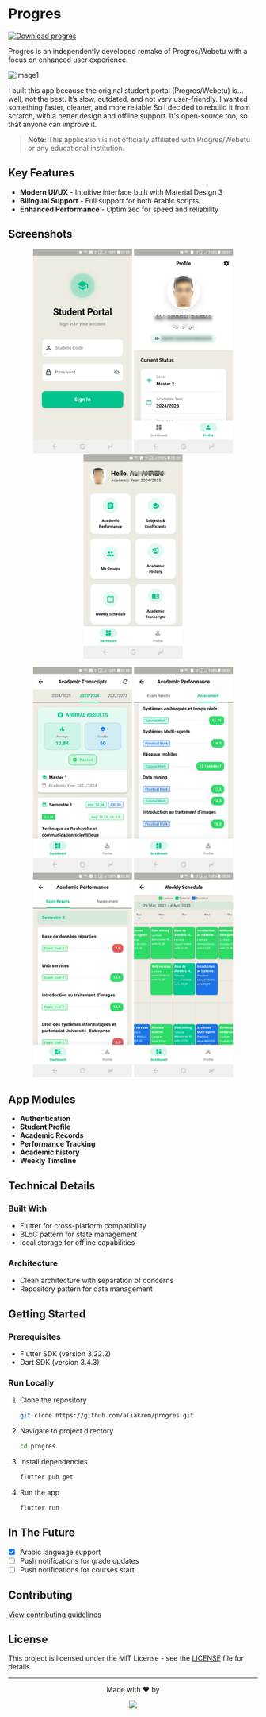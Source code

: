 # Progres

[<img src='https://stc.utdstc.com/img/mediakit/download-gio-big.png' alt='Download progres'>](https://progres.en.uptodown.com/android)

Progres is an independently developed remake of Progres/Webetu with a focus on enhanced user experience.



![image1](https://github.com/user-attachments/assets/b33a0fda-5827-45b1-a526-204b2f408c79)

I built this app because the original student portal (Progres/Webetu) is... well, not the best. It’s slow, outdated, and not very user-friendly. I wanted something faster, cleaner, and more reliable
So I decided to rebuild it from scratch, with a better design and offline support. It's open-source too, so that anyone can improve it.

> **Note:** This application is not officially affiliated with Progres/Webetu or any educational institution.

## Key Features

- **Modern UI/UX** - Intuitive interface built with Material Design 3
- **Bilingual Support** - Full support for both Arabic scripts
- **Enhanced Performance** - Optimized for speed and reliability

## Screenshots

<p align="center">
  <img src="screenshot/login.jpg" width="200" alt="Login Screen" />
  <img src="screenshot/profile.jpg" width="200" alt="Profile Screen" /> 
  <img src="screenshot/menu.jpg" width="200" alt="Menu Screen" />
</p>

<p align="center">
  <img src="screenshot/transcript.jpg" width="200" alt="Transcript Screen" />
  <img src="screenshot/assessment.jpg" width="200" alt="Assessment Screen" />
  <img src="screenshot/exams.jpg" width="200" alt="Exams Screen" />
  <img src="screenshot/timeline.jpg" width="200" alt="Timeline Screen" />
</p>

## App Modules

 - **Authentication**
 - **Student Profile**
 - **Academic Records**
 - **Performance Tracking**
 - **Academic history**
 - **Weekly Timeline**


## Technical Details

### Built With
- Flutter for cross-platform compatibility
- BLoC pattern for state management
- local storage for offline capabilities

### Architecture
- Clean architecture with separation of concerns
- Repository pattern for data management

## Getting Started

### Prerequisites
- Flutter SDK (version 3.22.2)
- Dart SDK (version 3.4.3) 

### Run Locally

1. Clone the repository
   ```bash
   git clone https://github.com/aliakrem/progres.git
   ```

2. Navigate to project directory
   ```bash
   cd progres
   ```
   
3. Install dependencies
   ```bash
   flutter pub get
   ```

4. Run the app
   ```bash
   flutter run
   ```

## In The Future  

- [x] Arabic language support
- [ ] Push notifications for grade updates
- [ ] Push notifications for courses start
   
## Contributing

[View contributing guidelines](https://github.com/AliAkrem/progres/blob/master/CONTRIBUTING.md)

## License

This project is licensed under the MIT License - see the [LICENSE](LICENSE) file for details.


---

<p align="center">
  Made with ❤️ by 
</p>
<p align="center">
  <a href="https://github.com/aliakrem/progres/graphs/contributors">
    <img src="https://contrib.rocks/image?repo=aliakrem/progres" />
  </a>
</p>
